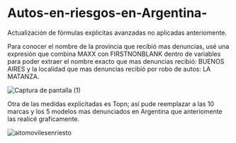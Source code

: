 # Autos-en-riesgos-en-Argentina-
Actualización de fórmulas explicitas avanzadas no aplicadas anteriomente.

Para conocer el nombre de la provincia que recibió mas denuncias, usé una expresión que combina MAXX con  FIRSTNONBLANK dentro de variables para poder extraer el nombre exacto que mas denuncias recibió:
BUENOS AIRES y la localidad que mas denuncias recibió por robo de autos: LA MATANZA. 

![Captura de pantalla (1)](https://github.com/adrianpy-ism/Autos-en-riesgos-en-Argentina-/assets/60670785/0714a200-2b21-4a16-a684-c4abcec23cf8)


Otra de las medidas explicitadas es Topn; así pude reemplazar a las 10 marcas y los 5 modelos mas denunciados en Argentina que anteriomente las realicé graficamente. 


![aitomovilesenriesto](https://github.com/adrianpy-ism/Autos-en-riesgos-en-Argentina-/assets/60670785/d7ccf32b-7c31-4289-b077-0106cf92c9bd)
